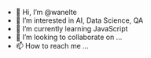 - 👋 Hi, I’m @wanelte
- 👀 I’m interested in AI, Data Science, QA
- 🌱 I’m currently learning JavaScript
- 💞️ I’m looking to collaborate on ...
- 📫 How to reach me ...

<!---
wanelte/wanelte is a ✨ special ✨ repository because its `README.md` (this file) appears on your GitHub profile.
You can click the Preview link to take a look at your changes.
--->
